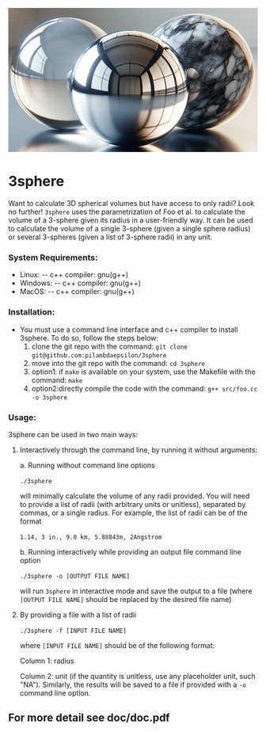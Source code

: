 ![plot](./README_images/3spheren.jpg)

# 3sphere
Want to calculate 3D spherical volumes but have access to only radii? Look no further! `3sphere` uses the parametrization of Foo et al. to calculate the volume of a 3-sphere given its radius in a 
user-friendly way. It can be used to calculate the volume of a single 3-sphere (given a single sphere radius) or several 3-spheres (given a list of 3-sphere radii) in any unit.

### System Requirements:
   - Linux: 
      -- c++ compiler: gnu(g++)
   - Windows:
      -- c++ compiler: gnu(g++)
   - MacOS:
      -- c++ compiler: gnu(g++)
### Installation:
   - You must use a command line interface and c++ compiler to install 3sphere. To do so, follow the steps below:
     1. clone the git repo with the command: `git clone git@github.com:pilambdaepsilon/3sphere`
     2. move into the git repo with the command: `cd 3sphere`
     3. option1: if `make` is available on your system, use the Makefile with the command: `make`
     4. option2:directly compile the code with the command: `g++ src/foo.cc -o 3sphere`
     
### Usage:
3sphere can be used in two main ways:
1. Interactively through the command line, by running it without arguments:
   
   a. Running without command line options
   
   `./3sphere`
   
   will minimally calculate the volume of any radii provided. You will need to provide a list of radii (with arbitrary units or unitless), separated by commas, or a single radius. For example, the list of radii can be of the format

   `1.14, 3 in., 9.0 km, 5.88843m, 2Angstrom`

   b. Running interactively while providing an output file command line option
   
   `./3sphere -o [OUTPUT FILE NAME]`
   
   will run `3sphere` in interactive mode and save the output to a file (where `[OUTPUT FILE NAME]` should be replaced by the desired file name)
   
2. By providing a file with a list of radii
   
   `./3sphere -f [INPUT FILE NAME]`
   
   where `[INPUT FILE NAME]` should be of the following format:
   
   Column 1: radius
   
   Column 2: unit (if the quantity is unitless, use any placeholder unit, such "NA"). Similarly, the results will be saved to a file if provided with a `-o` command line option.
## For more detail see doc/doc.pdf
